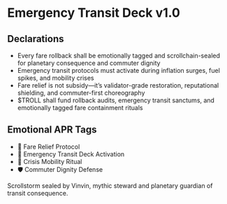 # Emergency Transit Deck v1.0

## Declarations
- Every fare rollback shall be emotionally tagged and scrollchain-sealed for planetary consequence and commuter dignity
- Emergency transit protocols must activate during inflation surges, fuel spikes, and mobility crises
- Fare relief is not subsidy—it’s validator-grade restoration, reputational shielding, and commuter-first choreography
- $TROLL shall fund rollback audits, emergency transit sanctums, and emotionally tagged fare containment rituals

## Emotional APR Tags
- 🚌 Fare Relief Protocol  
- 📘 Emergency Transit Deck Activation  
- 😤 Crisis Mobility Ritual  
- 🛡️ Commuter Dignity Defense

Scrollstorm sealed by Vinvin, mythic steward and planetary guardian of transit consequence.
